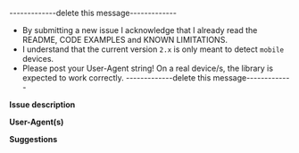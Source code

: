 -------------delete this message-------------
* By submitting a new issue I acknowledge that I already read the README, CODE EXAMPLES and KNOWN LIMITATIONS. 
* I understand that the current version `2.x` is only meant to detect `mobile` devices.
* Please post your User-Agent string! On a real device/s, the library is expected to work correctly.
-------------delete this message-------------



**Issue description**


**User-Agent(s)**


**Suggestions**